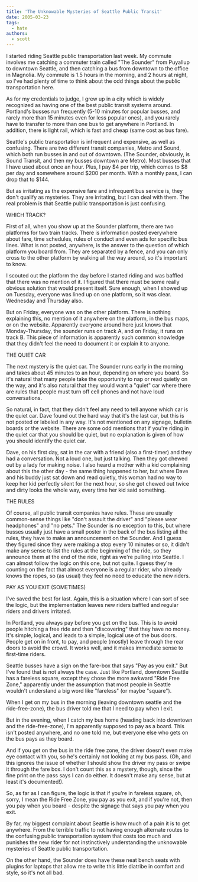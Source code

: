 ```yaml
---
title: 'The Unknowable Mysteries of Seattle Public Transit'
date: 2005-03-23
tags:
  - hate
authors:
  - scott
---
```


I started riding Seattle public transportation last week. My commute involves me catching a commuter train called "The Sounder" from Puyallup to downtown Seattle, and then catching a bus from downtown to the office in Magnolia. My commute is 1.5 hours in the morning, and 2 hours at night, so I've had plenty of time to think about the odd things about the public transportation here.

As for my credentials to judge, I grew up in a city which is widely recognized as having one of the best public transit systems around. Portland's busses run frequently (5-10 minutes for popular busses, and rarely more than 15 minutes even for less popular ones), and you rarely have to transfer to more than one bus to get anywhere in Portland. In addition, there is light rail, which is fast and cheap (same cost as bus fare).

Seattle's public transportation is infrequent and expensive, as well as confusing. There are two different transit companies, Metro and Sound, which both run busses in and out of downtown. (The Sounder, obviously, is Sound Transit, and then my busses downtown are Metro). Most busses that I have used about once an hour. Plus, I pay $4 per trip, which comes to $8 per day and somewhere around $200 per month. With a monthly pass, I can drop that to $144.

But as irritating as the expensive fare and infrequent bus service is, they don't qualify as mysteries. They are irritating, but I can deal with them. The real problem is that Seattle public transportation is just confusing.

WHICH TRACK?

First of all, when you show up at the Sounder platform, there are two platforms for two train tracks. There is information posted everywhere about fare, time schedules, rules of conduct and even ads for specific bus lines. What is not posted, anywhere, is the answer to the question of which platform you board from. They are separated by a fence, and you can only cross to the other platform by walking all the way around, so it's important to know.

I scouted out the platform the day before I started riding and was baffled that there was no mention of it. I figured that there must be some really obvious solution that would present itself. Sure enough, when I showed up on Tuesday, everyone was lined up on one platform, so it was clear. Wednesday and Thursday also.

But on Friday, everyone was on the other platform. There is nothing explaining this, no mention of it anywhere on the platform, in the bus maps, or on the website. Apparently everyone around here just knows that Monday-Thursday, the sounder runs on track A, and on Friday, it runs on track B. This piece of information is apparently such common knowledge that they didn't feel the need to document it or explain it to anyone.

THE QUIET CAR

The next mystery is the quiet car. The Sounder runs early in the morning and takes about 45 minutes to an hour, depending on where you board. So it's natural that many people take the opportunity to nap or read quietly on the way, and it's also natural that they would want a "quiet" car where there are rules that people must turn off cell phones and not have loud conversations.

So natural, in fact, that they didn't feel any need to tell anyone which car is the quiet car. Dave found out the hard way that it's the last car, but this is not posted or labeled in any way. It's not mentioned on any signage, bulletin boards or the website. There are some odd mentions that if you're riding in the quiet car that you should be quiet, but no explanation is given of how you should identify the quiet car.

Dave, on his first day, sat in the car with a friend (also a first-timer) and they had a conversation. Not a loud one, but just talking. Then they got chewed out by a lady for making noise. I also heard a mother with a kid complaining about this the other day - the same thing happened to her, but where Dave and his buddy just sat down and read quietly, this woman had no way to keep her kid perfectly silent for the next hour, so she got chewed out twice and dirty looks the whole way, every time her kid said something.

THE RULES

Of course, all public transit companies have rules. These are usually common-sense things like "don't assault the driver" and "please wear headphones" and "no pets." The Sounder is no exception to this, but where busses usually just have a small poster in the back of the bus listing all the rules, they have to make an announcement on the Sounder. And I guess they figured since they were making a stop every 10 minutes or so, it didn't make any sense to list the rules at the beginning of the ride, so they announce them at the end of the ride, right as we're pulling into Seattle. I can almost follow the logic on this one, but not quite. I guess they're counting on the fact that almost everyone is a regular rider, who already knows the ropes, so (as usual) they feel no need to educate the new riders.

PAY AS YOU EXIT (SOMETIMES)

I've saved the best for last. Again, this is a situation where I can sort of see the logic, but the implementation leaves new riders baffled and regular riders and drivers irritated.

In Portland, you always pay before you get on the bus. This is to avoid people hitching a free ride and then "discovering" that they have no money. It's simple, logical, and leads to a simple, logical use of the bus doors. People get on in front, to pay, and people (mostly) leave through the rear doors to avoid the crowd. It works well, and it makes immediate sense to first-time riders.

Seattle busses have a sign on the fare-box that says "Pay as you exit." But I've found that is not always the case. Just like Portland, downtown Seattle has a fareless square, except they chose the more awkward "Ride Free Zone," apparently under the assumption that most people in Seattle wouldn't understand a big word like "fareless" (or maybe "square").

When I get on my bus in the morning (leaving downtown seattle and the ride-free-zone), the bus driver told me that I need to pay when I exit.

But in the evening, when I catch my bus home (heading back into downtown and the ride-free-zone), I'm apparently supposed to pay as a board. This isn't posted anywhere, and no one told me, but everyone else who gets on the bus pays as they board.

And if you get on the bus in the ride free zone, the driver doesn't even make eye contact with you, so he's certainly not looking at my bus pass. (Oh, and this ignores the issue of whether I should show the driver my pass or swipe it through the fare box. I don't count this as a mystery, though, since the fine print on the pass says I can do either. It doesn't make any sense, but at least it's documented!).

So, as far as I can figure, the logic is that if you're in fareless square, oh, sorry, I mean the Ride Free Zone, you pay as you exit, and if you're not, then you pay when you board - despite the signage that says you pay when you exit.

By far, my biggest complaint about Seattle is how much of a pain it is to get anywhere. From the terrible traffic to not having enough alternate routes to the confusing public transportation system that costs too much and punishes the new rider for not instinctively understanding the unknowable mysteries of Seattle public transportation.

On the other hand, the Sounder does have these neat bench seats with plugins for laptops that allow me to write this little diatribe in comfort and style, so it's not all bad.
